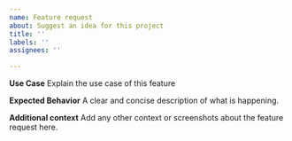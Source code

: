 ```yaml
---
name: Feature request
about: Suggest an idea for this project
title: ''
labels: ''
assignees: ''

---
```


**Use Case**
Explain the use case of this feature

**Expected Behavior**
A clear and concise description of what is happening.

**Additional context**
Add any other context or screenshots about the feature request here.
